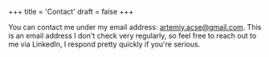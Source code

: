 +++
title = 'Contact'
draft = false
+++

You can contact me under my email address: [artemiy.acse@gmail.com](mailto:artemiy.acse@gmail.com). This is an email address I don't check very regularly, so feel free to reach out to me via LinkedIn, I respond pretty quickly if you're serious.
